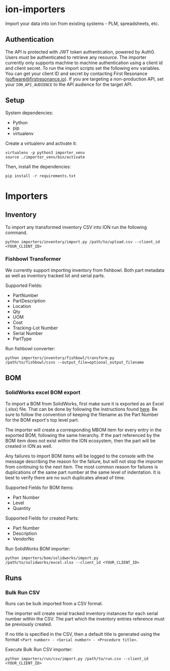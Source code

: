 # ion-importers
Import your data into ion from existing systems - PLM, spreadsheets, etc.

## Authentication
The API is protected with JWT token authentication, powered by Auth0. Users must be authenticated to retrieve any resource. The importer currently only supports machine to machine authentication using a client id and client secret. To run the import scripts set the following env variables. You can get your client ID and secret by contacting First Resonance (software@firstresonance.io). If you are targeting a non-production API, set your  `ION_API_AUDIENCE` to the API audience for the target API.

## Setup

System dependencies:
- Python
- pip
- virtualenv

Create a virtualenv and activate it:

```
virtualenv -p python3 importer_venv
source ./importer_venv/bin/activate
```

Then, install the dependencies:

```
pip install -r requirements.txt
```

# Importers

## Inventory

To import any transformed inventory CSV into ION run the following command.
```
python importers/inventory/import.py /path/to/upload.csv --client_id <YOUR_CLIENT_ID>
```

### Fishbowl Transformer

We currently support importing inventory from fishbowl. Both part metadata as well as inventory tracked lot and serial parts.

Supported Fields:
* PartNumber
* PartDescription
* Location
* Qty
* UOM
* Cost
* Tracking-Lot Number
* Serial Number
* PartType

Run fishbowl converter:
```
python importers/inventory/fishbowl/transform.py /path/to/fishbowl/csvs --output_file=optional_output_filename
```

## BOM

### SolidWorks excel BOM export

To import a BOM from SolidWorks, first make sure it is exported as an Excel (.xlsx) file. That can be done by following the instructions found [here](https://help.solidworks.com/2019/english/SolidWorks/sldworks/t_Saving_BOMs.htm). Be sure to follow the convention of keeping the filename as the Part Number for the BOM export's top level part.

The importer will create a corresponding MBOM item for every entry in the exported BOM, following the same hierarchy. If the part referenced by the BOM item does not exist within the ION ecosystem, then the part will be created in ION as well.

Any failures to import BOM items will be logged to the console with the message describing the reason for the failure, but will not stop the importer from continuing to the next item. The most common reason for failures is duplications of the same part number at the same level of indentation. It is best to verify there are no such duplicates ahead of time.

Supported Fields for BOM Items:
* Part Number
* Level
* Quantity

Supported Fields for created Parts:
* Part Number
* Description
* VendorNo


Run SolidWorks BOM importer:
```
python importers/bom/solidworks/import.py /path/to/solidworks/excel.xlsx --client_id <YOUR_CLIENT_ID>
```

## Runs

### Bulk Run CSV

Runs can be bulk imported from a CSV format.

The importer will create serial tracked inventory instances for each serial number within the CSV. The part which the inventory entries reference must be previously created.

If no title is specified in the CSV, then a default title is generated using the format `<Part number> - <Serial number> - <Procedure title>`.

Execute Bulk Run CSV importer:
```
python importers/run/csv/import.py /path/to/run.csv --client_id <YOUR_CLIENT_ID>
```